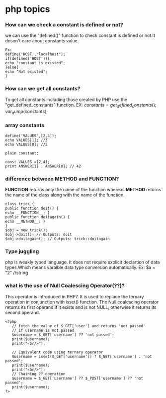 # php topics

### How can we check a constant is defined or not?
we can use the "defined()" function to check constant is defined or not.It dosen't care about constants value.
```
Ex:
define('HOST',"localhost");
if(defined('HOST')){
echo "constant is existed";
}else{
echo "Not existed";
}
```

### How can we get all constants?
To get all constants including those created by PHP use the "get_defined_constants" function.
EX:
$constants = get_defined_constants(); 
var_dump($constants);

### array constants
```
define('VALUES',[2,3]);
echo VALUES[1]; //3
echo VALUES[0]; //2

plain constant:

const VALUES =[2,4];
print ANSWER[1] . ANSWER[0]; // 42
```

### difference between __METHOD__ and __FUNCTION__?

__FUNCTION__ returns only the name of the function whereas __METHOD__ returns the name of the class along with the name of the function.
```
class trick {
public function doit() {
echo __FUNCTION__; }
public function doitagain() {
echo __METHOD__; }
}
$obj = new trick();
$obj->doit(); // Outputs: doit 
$obj->doitagain(); // Outputs: trick::doitagain
```

### Type juggling

php is weakly typed language. It does not require explicit declartion of data types.Which means varaible data type conversion automatically.
Ex: $a = "2"   //string

### what is the use of Null Coalescing Operator(??)?

This operator is introduced in PHP7. It is used to replace the ternary operation in conjunction with isset() function. The Null coalescing operator returns its first operand if it exists and is not NULL; otherwise it returns its second operand.
```
<?php
   // fetch the value of $_GET['user'] and returns 'not passed'
   // if username is not passed
   $username = $_GET['username'] ?? 'not passed';
   print($username);
   print("<br/>");

   // Equivalent code using ternary operator
   $username = isset($_GET['username']) ? $_GET['username'] : 'not passed';
   print($username);
   print("<br/>");
   // Chaining ?? operation
   $username = $_GET['username'] ?? $_POST['username'] ?? 'not passed';
   print($username);
?>
```

###



